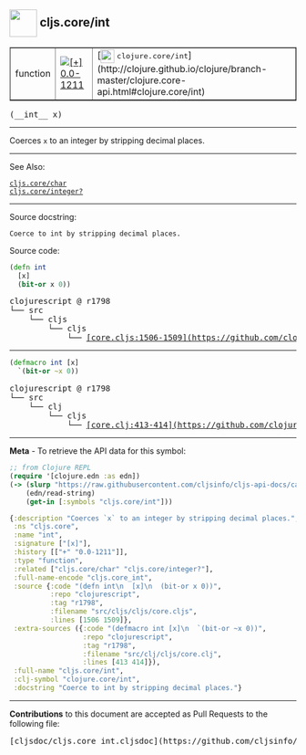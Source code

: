 ## <img width="48px" valign="middle" src="http://i.imgur.com/Hi20huC.png"> cljs.core/int

 <table border="1">
<tr>

<td>function</td>
<td><a href="https://github.com/cljsinfo/cljs-api-docs/tree/0.0-1211"><img valign="middle" alt="[+] 0.0-1211" src="https://img.shields.io/badge/+-0.0--1211-lightgrey.svg"></a> </td>
<td>
[<img height="24px" valign="middle" src="http://i.imgur.com/1GjPKvB.png"> <samp>clojure.core/int</samp>](http://clojure.github.io/clojure/branch-master/clojure.core-api.html#clojure.core/int)
</td>
</tr>
</table>

 <samp>
(__int__ x)<br>
</samp>

---

Coerces `x` to an integer by stripping decimal places.

---


See Also:

[`cljs.core/char`](cljs.core_char.md)<br>
[`cljs.core/integer?`](cljs.core_integerQMARK.md)<br>

---

Source docstring:

```
Coerce to int by stripping decimal places.
```

Source code:

```clj
(defn int
  [x]
  (bit-or x 0))
```

 <pre>
clojurescript @ r1798
└── src
    └── cljs
        └── cljs
            └── <ins>[core.cljs:1506-1509](https://github.com/clojure/clojurescript/blob/r1798/src/cljs/cljs/core.cljs#L1506-L1509)</ins>
</pre>


---

```clj
(defmacro int [x]
  `(bit-or ~x 0))
```

 <pre>
clojurescript @ r1798
└── src
    └── clj
        └── cljs
            └── <ins>[core.clj:413-414](https://github.com/clojure/clojurescript/blob/r1798/src/clj/cljs/core.clj#L413-L414)</ins>
</pre>

---

__Meta__ - To retrieve the API data for this symbol:

```clj
;; from Clojure REPL
(require '[clojure.edn :as edn])
(-> (slurp "https://raw.githubusercontent.com/cljsinfo/cljs-api-docs/catalog/cljs-api.edn")
    (edn/read-string)
    (get-in [:symbols "cljs.core/int"]))
```

```clj
{:description "Coerces `x` to an integer by stripping decimal places.",
 :ns "cljs.core",
 :name "int",
 :signature ["[x]"],
 :history [["+" "0.0-1211"]],
 :type "function",
 :related ["cljs.core/char" "cljs.core/integer?"],
 :full-name-encode "cljs.core_int",
 :source {:code "(defn int\n  [x]\n  (bit-or x 0))",
          :repo "clojurescript",
          :tag "r1798",
          :filename "src/cljs/cljs/core.cljs",
          :lines [1506 1509]},
 :extra-sources ({:code "(defmacro int [x]\n  `(bit-or ~x 0))",
                  :repo "clojurescript",
                  :tag "r1798",
                  :filename "src/clj/cljs/core.clj",
                  :lines [413 414]}),
 :full-name "cljs.core/int",
 :clj-symbol "clojure.core/int",
 :docstring "Coerce to int by stripping decimal places."}

```

---

__Contributions__ to this document are accepted as Pull Requests to the following file:

 <pre>
[cljsdoc/cljs.core_int.cljsdoc](https://github.com/cljsinfo/cljs-api-docs/blob/master/cljsdoc/cljs.core_int.cljsdoc)
</pre>

